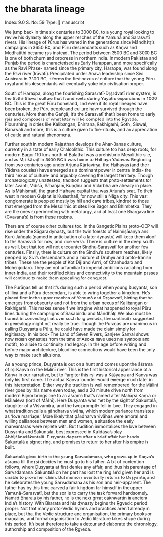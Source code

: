 # the bharata lineage

Index: 9.0
S. No: 59
Type: 📑 manuscript

We jump back in time six centuries to 3000 BC, to a young royal looking to revive his dynasty along the upper reaches of the Yamunā and Sarasvatī rivers. His lineage of Pūrus has waned in the generations since Māndhātṛ’s campaigns in 3650 BC, and Pūru descendants such as Kaṇva and Medhatithi became ṛṣis instead. The period between 3500 BC and 3000 BC is one of both churn and progress in northern India. In modern Pakistan and Punjab the period is characterised as Early Harappan, and more specifically as the Ravi Phase- named since the primary city, Harappa, was found along the Ravi river (Irāvatī). Precipitated under Ānava leadership since Sivi Auśinara in 3300 BC, it forms the first nexus of culture that the young Pūru royal and his descendants will eventually yoke into civilisation proper.

South of Harappa, along the flourishing Sarasvatī-Dṛṣadvatī river system, is the Sothi-Siswal culture that found roots during Yayāti’s expansions in 4000 BC. This is the great Pūru homeland, and even if its royal lineages have been broken, the Pūru people and culture have survived through the centuries. More than the Gaṅgā, it’s the Sarasvatī that’s been home to early ṛṣis and composers of what later will be compiled into the Ṛgveda. Flourishing in cities like Kalibangan, Bhirrana, Rakhigarhi, Sothi, Siswal, Banawali and more, this is a culture given to fire-rituals, and an appreciation of cattle and natural phenomena.

Further south in modern Rajasthan develops the Ahar-Banas culture, currently in a state of early Chalcolithic. This culture too has deep roots, for modern Bagor 110 kms north of Balathal was a prehistoric Mesolithic site, and as Mṛtikāvaṭī in 3000 BC it was home to Haihaya Yādavas. Beginning from two centuries ago under Arjuna Kārtavīrya, the Haihayas (and their Yādava cousins) have emerged as a dominant power in central India- the third nexus of culture- and arguably covering the largest territory. Though archaeologically unattested, tradition suggests that proto-settlements for later Avanti, Vidiśā, Śāhañjanī, Kuṇḍina and Vidarbha are already in place. As is Māhiṣmatī, the grand Haihaya capital that was Arjuna’s seat. To their west in modern Gujarat is Kuśasthalī, for now still a Nāga city. This vast conglomerate is peopled mostly by hill and cave tribes, kindred to those that emerged from the Mesolithic at sites like Bagor and Bhimbetka. They are the ones experimenting with metallurgy, and at least one Bhārgava line (Cyavana’s) is from these regions.

There are of course other cultures too. In the Gangetic Plains proto-OCP will rise under the Sāgara dynasty, but the twin forests of Naimiṣāraṇya and Kurū Jāṅgala (named in anticipation of a later dynasty) will keep them aloof to the Sarasvatī for now, and vice versa. There is culture in the deep south as well, but that too will not encounter Sindhu-Sarasvatī for another few centuries. Finally, there is culture on the Sindhu’s southern reaches, likely peopled by Sivi’s descendants and a mixture of Druhyu and proto-Iranian tribes. These are the people of Kot Diji and Amri, of Chanhudaro and Mohenjodaro. They are not unfamiliar to imperial ambitions radiating from inner-India, and their fortified cities and connectivity to the mountain passes will continue to make them appealing for conquest.

The Purāṇas tell us that it’s during such a period when young Duṣyanta, son of Ilinā and a Pūru descendant, is able to wring together a kingdom. He’s placed first in the upper reaches of Yamunā and Dṛṣadvatī, hinting that he emerges from obscurity and not from the urban nexus of Kalibangan or Rakhigarhi. This makes sense if we imagine what happened to royal Pūru lines during the campaigns of Śaśabindu and Māndhātṛ. We also must be honest in conceding that over such long periods, the continuity suggested in genealogy might not really be true. Though the Purāṇas are unanimous in calling Duṣyanta a Pūru, he could have made the claim simply for legitimacy. In his book The Land of Seven Rivers, Sanjeev Sanyal shows how Indian dynasties from the time of Aśoka have used his symbols and motifs, to allude to continuity and legacy. In the age before writing and before major architecture, bloodline connections would have been the only way to make such allusions.

As a young prince, Duṣyanta is out on a hunt and comes upon the āśrama of ṛṣi Kaṇva on the Mālinī river. This is the first historical appearance of a Kāṇva in our narrative, but to Pargiter this ṛṣi was a Kāśyapa and Kaṇva was only his first name. The actual Kāṇva founder would emerge much later in this interpretation. Either way the tradition is well remembered, for the Mālinī river goes by this name even today, and a 20 minute drive north from modern Bijnor brings one to an āśrama that’s named after Mahāṛṣi Kaṇva or Māladeva (lord of Mālinī). Here Duṣyanta was met by the sight of Śakuntalā, daughter of a Viśvāmitra, and the two promptly fell in love. They engaged in what tradition calls a gāndharva vivāha, which modern parlance translates as ‘love marriage.’ More likely that gāndharva vivāhas were amoral and willing dalliances between men and women, a situation the early manvantaras were replete with. But tradition immortalises the love between Duṣyanta and Śakuntalā, best expressed in Kalidāsa’s play Abhijñānaśākuntalā. Duṣyanta departs after a brief affair but hands Śakuntalā a signet ring, and promises to return to her after his empire is built.

Śakuntalā gives birth to the young Sarvadamana, who grows up in Kaṇva’s āśrama till the ṛṣi decides he must go to his father. A bit of contention follows, where Duṣyanta at first denies any affair, and thus his parentage of Sarvadamana. Śakuntalā on her part has lost the ring he’d given her and is unable to prove her claim. But memory eventually returns to Duṣyanta, and he celebrates the young Sarvadamana as his son and heir-apparent. The father has by this time carved a fair kingdom for himself in the upper Yamunā-Sarasvatī, but the son is to carry the task forward handsomely. Named Bharata by his father, he is the next great cakravartin in ancient India’s history. With Bharata and his dynasty begins the Ṛgvedic period proper. Not that many proto-Vedic hymns and practices aren’t already in place, but that the Vedic structure and organisation, the primary books or maṇḍalas, and formal organisation to Vedic literature takes shape during this period. It’s best therefore to take a detour and elaborate the chronology, authorship and composition of the Ṛgveda.